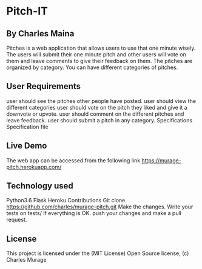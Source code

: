 # Pitch-IT
## By Charles Maina
Pitches is a web application that allows users to use that one minute wisely. The users will submit their one minute pitch and other users will vote on them and leave comments to give their feedback on them. The pitches are organized by category. You can have different categories of pitches.

## User Requirements
user should see the pitches other people have posted.
user should view the different categories
user should vote on the pitch they liked and give it a downvote or upvote.
user should comment on the different pitches and leave feedback.
user should submit a pitch in any category.
Specifications
Specification file

## Live Demo
The web app can be accessed from the following link https://murage-pitch.herokuapp.com/

## Technology used
Python3.6
Flask
Heroku
Contributions
Git clone https://github.com/charles/murage-pitch.git
Make the changes.
Write your tests on tests/
If everything is OK. push your changes and make a pull request.
## License 

This project is licensed under the (MIT License) Open Source license, (c) Charles Murage
